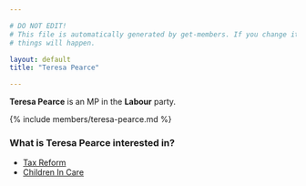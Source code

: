 ```yaml
---

# DO NOT EDIT!
# This file is automatically generated by get-members. If you change it, bad
# things will happen.

layout: default
title: "Teresa Pearce"

---
```


**Teresa Pearce** is an MP in the **Labour** party.

{% include members/teresa-pearce.md %}

### What is Teresa Pearce interested in?


* [Tax Reform](/interests/tax-reform.html)
* [Children In Care](/interests/children-in-care.html)
